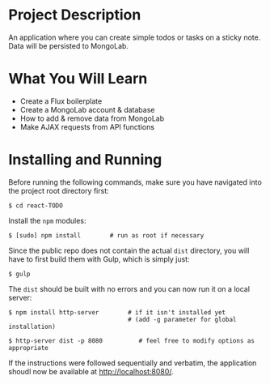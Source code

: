 # Project Description

An application where you can create simple todos or tasks on a sticky note. Data will be persisted to MongoLab.

# What You Will Learn

* Create a Flux boilerplate
* Create a MongoLab account & database
* How to add & remove data from MongoLab
* Make AJAX requests from API functions

# Installing and Running

Before running the following commands, make sure you have navigated into the project root directory first:

    $ cd react-TODO

Install the `npm` modules:

    $ [sudo] npm install        # run as root if necessary

Since the public repo does not contain the actual `dist` directory, you will have to first build them with Gulp, which is simply just:

    $ gulp

The `dist` should be built with no errors and you can now run it on a local server:

    $ npm install http-server        # if it isn't installed yet
                                     # (add -g parameter for global installation)

    $ http-server dist -p 8080          # feel free to modify options as appropriate

If the instructions were followed sequentially and verbatim, the application shoudl now be available at <http://localhost:8080/>.
